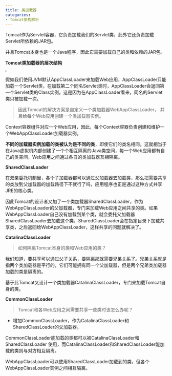 ```yaml
---
title: 类加载器
categories: 
- Tomcat架构解析
---
```


Tomcat作为Servlet容器，它负责加载我们的Servlet类，此外它还负责加载Servlet所依赖的JAR包。

并且Tomcat本身也是一个Java程序，因此它需要加载自己的类和依赖的JAR包。

**Tomcat类加载器的层次结构**

<img src="https://img-blog.csdnimg.cn/6e65887a605646888368f3a0203bf668.png" style="zoom:25%;" />

假如我们使用JVM默认AppClassLoader来加载Web应用，AppClassLoader只能加载一个Servlet类，在加载第二个同名Servlet类时，AppClassLoader会返回第一个Servlet类的Class实例，这是因为在AppClassLoader看来，同名的Servlet类只被加载一次。

> 因此Tomcat的解决方案是自定义一个类加载器WebAppClassLoader， 并且给每个Web应用创建一个类加载器实例。

Context容器组件对应一个Web应用，因此，每个Context容器负责创建和维护一个WebAppClassLoader加载器实例。

**不同的加载器实例加载的类被认为是不同的类**，即使它们的类名相同。这就相当于在Java虚拟机内部创建了一个个相互隔离的Java类空间，每一个Web应用都有自己的类空间，Web应用之间通过各自的类加载器互相隔离。

**SharedClassLoader**

在双亲委托机制里，各个子加载器都可以通过父加载器去加载类，那么把需要共享的类放到父加载器的加载路径下不就行了吗，应用程序也正是通过这种方式共享JRE的核心类。

因此Tomcat的设计者又加了一个类加载器SharedClassLoader，作为WebAppClassLoader的父加载器，专门来加载Web应用之间共享的类。如果WebAppClassLoader自己没有加载到某个类，就会委托父加载器SharedClassLoader去加载这个类，SharedClassLoader会在指定目录下加载共享类，之后返回给WebAppClassLoader，这样共享的问题就解决了。

**CatalinaClassLoader**

> 如何隔离Tomcat本身的类和Web应用的类？

我们知道，要共享可以通过父子关系，要隔离那就需要兄弟关系了。兄弟关系就是指两个类加载器是平行的，它们可能拥有同一个父加载器，但是两个兄弟类加载器加载的类是隔离的。

基于此Tomcat又设计一个类加载器CatalinaClassLoader，专门来加载Tomcat自身的类。

**CommonClassLoader**

> Tomcat和各Web应用之间需要共享一些类时该怎么办呢？

* 增加CommonClassLoader，作为CatalinaClassLoader和SharedClassLoader的父加载器。

CommonClassLoader能加载的类都可以被CatalinaClassLoader和SharedClassLoader 使用，而CatalinaClassLoader和SharedClassLoader能加载的类则与对方相互隔离。

WebAppClassLoader可以使用SharedClassLoader加载到的类，但各个WebAppClassLoader实例之间相互隔离。